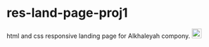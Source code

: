 # res-land-page-proj1
html and css responsive landing page for Alkhaleyah compony.
  <code><img width="22" src="images/Screenshot 2024-03-24 002051.png"> </a></code>

